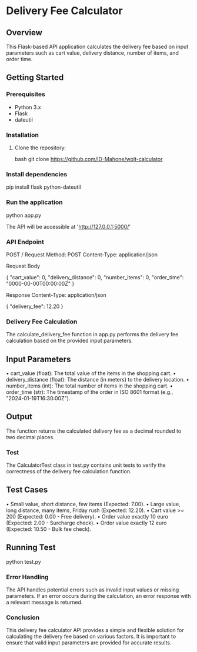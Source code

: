 # Delivery Fee Calculator

## Overview

This Flask-based API application calculates the delivery fee based on input parameters such as cart value, delivery distance, number of items, and order time.

## Getting Started

### Prerequisites

- Python 3.x
- Flask
- dateutil

### Installation

1. Clone the repository:

   bash
   git clone <https://github.com/ID-Mahone/wolt-calculator>

### Install dependencies

pip install flask python-dateutil

### Run the application

python app.py

The API will be accessible at 'http://127.0.0.1:5000/'

### API Endpoint

POST /
Request
Method: POST
Content-Type: application/json

Request Body

 {
  "cart_value": 0,
  "delivery_distance": 0,
  "number_items": 0,
  "order_time": "0000-00-00T00:00:00Z"
}

Response
Content-Type: application/json

{
  "delivery_fee": 12.20
}

### Delivery Fee Calculation 

The calculate_delivery_fee function in app.py performs the delivery fee calculation based on the provided input parameters.

## Input Parameters

• cart_value (float): The total value of the items in the shopping cart.
• delivery_distance (float): The distance (in meters) to the delivery location.
• number_items (int): The total number of items in the shopping cart.
• order_time (str): The timestamp of the order in ISO 8601 format (e.g., "2024-01-19T16:30:00Z").

## Output

The function returns the calculated delivery fee as a decimal rounded to two decimal places.

### Test

The CalculatorTest class in test.py contains unit tests to verify the correctness of the delivery fee calculation function.

## Test Cases

• Small value, short distance, few items (Expected: 7.00).
• Large value, long distance, many items, Friday rush (Expected: 12.20).
• Cart value >= 200 (Expected: 0.00 - Free delivery).
• Order value exactly 10 euro (Expected: 2.00 - Surcharge check).
• Order value exactly 12 euro (Expected: 10.50 - Bulk fee check).

## Running Test

python test.py

### Error Handling

The API handles potential errors such as invalid input values or missing parameters. If an error occurs during the calculation, an error response with a relevant message is returned.

### Conclusion

This delivery fee calculator API provides a simple and flexible solution for calculating the delivery fee based on various factors. It is important to ensure that valid input parameters are provided for accurate results.
